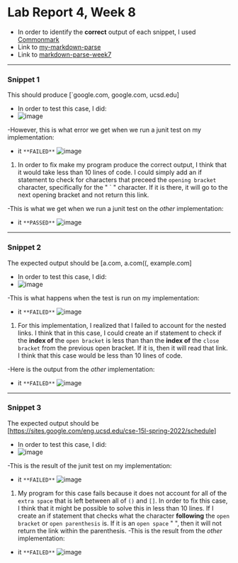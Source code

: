# Lab Report 4, Week 8
- In order to identify the **correct** output of each snippet, I used [Commonmark](https://spec.commonmark.org/dingus/?text=%60%5Ba%20link%60%5D(url.com)%0A%0A%5Banother%20link%5D(%60google.com)%60%0A%0A%5B%60cod%5Be%60%5D(google.com)%0A%0A%5B%60code%5D%60%5D(ucsd.edu)%0A%0A)
- Link to [my-markdown-parse](https://github.com/celesteck/markdown-parser-new)
- Link to [markdown-parse-week7](https://github.com/ima-quack/markdown-parser)
***
### **Snippet 1**

This should produce [`google.com, google.com, ucsd.edu]

- In order to test this case, I did:
- ![image](https://user-images.githubusercontent.com/100736576/169719211-7be7f259-41d1-4cb3-a647-70a014fc2ba8.png)

-However, this is what error we get when we run a junit test on my implementation:
- it `**FAILED**`
![image](https://user-images.githubusercontent.com/100736576/169719583-e9a11299-105a-4e43-9b3e-220bc1d87a6a.png)
1. In order to fix make my program produce the correct output, I think that it would take less than 10 lines of code. I could simply add an if statement to check for characters that preceed the `opening bracket` character, specifically for the " ` " character. If it is there, it will go to the next opening bracket and not return this link. 

-This is what we get when we run a junit test on the *other* implementation:
- it `**PASSED**`
![image](https://user-images.githubusercontent.com/100736576/169719596-17ec4a88-c1c5-40fc-9815-81bb5785498a.png)

***

### **Snippet 2**

The expected output should be [a.com, a.com((, example.com]
- In order to test this case, I did:
- ![image](https://user-images.githubusercontent.com/100736576/169719280-cc946850-f16a-46c3-8f7e-de93dba71ae4.png)

-This is what happens when the test is run on my implementation:
- it `**FAILED**`
![image](https://user-images.githubusercontent.com/100736576/169719659-21b26bb3-617e-4cf9-a043-b9a1300ed27e.png)
1. For this implementation, I realized that I failed to account for the nested links. I think that in this case, I could create an if statement to check if the **index of** the `open bracket` is less than than the **index of** the `close bracket` from the previous open bracket. If it is, then it will read that link. I think that this case would be less than 10 lines of code.

-Here is the output from the *other* implementation:
- it `**FAILED**`
![image](https://user-images.githubusercontent.com/100736576/169719638-d3f0fe62-a343-4374-a5e7-dc94e1f19160.png)


***

### **Snippet 3**

The expected output should be [https://sites.google.com/eng.ucsd.edu/cse-15l-spring-2022/schedule]

- In order to test this case, I did:
- ![image](https://user-images.githubusercontent.com/100736576/169719298-82a705c9-a545-467d-b0ea-dc2fc143ac7d.png)


-This is the result of the junit test on my implementation: 
- it `**FAILED**`
![image](https://user-images.githubusercontent.com/100736576/169719680-ed366625-ef5f-4587-abd3-7d4b2821a413.png)
1. My program for this case fails because it does not account for all of the `extra space` that is left between all of `()` and `[]`. In order to fix this case, I think that it might be possible to solve this in less than 10 lines. If I create an if statement that checks what the character **following** the `open bracket` or `open parenthesis` is. If it is an `open space` " ", then it will not return the link within the parenthesis. 
-This is the result from the *other* implementation:
- it `**FAILED**`
![image](https://user-images.githubusercontent.com/100736576/169719693-53ca3ef3-729d-48d7-9452-0b1a51211bbf.png)
